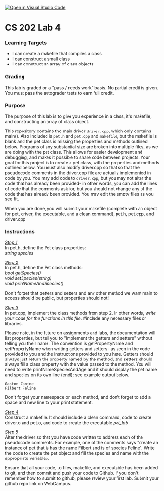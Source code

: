[![Open in Visual Studio Code](https://classroom.github.com/assets/open-in-vscode-c66648af7eb3fe8bc4f294546bfd86ef473780cde1dea487d3c4ff354943c9ae.svg)](https://classroom.github.com/online_ide?assignment_repo_id=8605313&assignment_repo_type=AssignmentRepo)
# CS 202 Lab 4

### Learning Targets
* I can create a makefile that compiles a class    
* I can construct a small class  
* I can construct an array of class objects  

### Grading
This lab is graded on a "pass / needs work" basis. No partial credit is given. You must pass the autograder tests to earn full credit.  

### Purpose

The purpose of this lab is to give you experience in a class, it's makefile, and constructing an array of class object.  

This repository contains the main driver `driver.cpp`, which only contains main(). Also included is `pet.h` and `pet.cpp` and `makefile`, but the makefile is blank and the pet class is missing the properties and methods outlined below. Programs of any substantial size are broken into multiple files, as we are doing with the pet class. This allows for easier development and debugging, and makes it possible to share code between projects. Your goal for this project is to create a pet class, with the properties and methods outlined below. You must also modify driver.cpp so that so that the pseudocode comments in the driver.cpp file are actually implemented in code by you. You may add code to `driver.cpp`, but you may not alter the code that has already been provided- in other words, you can add the lines of code that the comments ask for, but you should not change any of the code that has already been provided. You may edit the empty files as you see fit.  

When you are done, you will submit your makefile (complete with an object for pet, driver, the executable, and a clean command), pet.h, pet.cpp, and driver.cpp  

### Instructions  
<ins>_Step 1_</ins>  
In pet.h, define the Pet class properties:  
_string species_  


<ins>_Step 2_</ins>  
In pet.h, define the Pet class methods:  
_bool getSpecies()_    
_void setSpecies(string)_    
_void printNameAndSpecies()_  

Don't forget that getters and setters and any other method we want main to access should be public, but properties should not!  

<ins>_Step 3_</ins>  
In pet.cpp, implement the class methods from step 2. In other words, *write your code for the functions in this file*. #include any necessary files or libraries.  

Please note, in the future on assignments and labs, the documentation will list properties, but tell you to "implement the getters and setters" without telling you their name. The convention is getPropertyName and setPropertyName when writing getters and setters- as seen in the code provided to you and the instructions provided to you here. Getters should always just return the property named by the method, and setters should always fill a class property with the value passed to the method. You will need to write printNameSpeciesAndAge and it should display the pet name and species on its own line (endl); see example output below.  

```
Gaston Canine   
Filbert Feline   
```

Don't forget your namespace on each method, and don't forget to add a space and new line to your print statement.  

<ins>_Step 4_</ins>   
Construct a makefile. It should include a clean command, code to create driver.o and pet.o, and code to create the executable _pet\_lab_  

<ins>_Step 5_</ins>  
Alter the driver so that you have code written to address each of the pseudocode comments. For example, one of the comments says "create an instance of pet that is has the name Filbert and is of species Feline". Write the code to create the pet object and fill the species and name with the appropriate variables.  



Ensure that all your code, .o files, makefile, and executable has been added to git, and then commit and push your code to Github. If you don't remember how to submit to github, please review your first lab. Submit your github repo link on WebCampus.   
